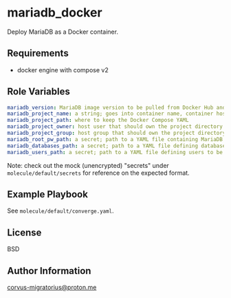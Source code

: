 mariadb_docker
=========

Deploy MariaDB as a Docker container.

Requirements
------------

- docker engine with compose v2

Role Variables
--------------

```yaml
mariadb_version: MariaDB image version to be pulled from Docker Hub and deployed
mariadb_project_name: a string; goes into container name, container hostname and Docker volume name
mariadb_project_path: where to keep the Docker Compose YAML
mariadb_project_owner: host user that should own the project directory
mariadb_project_group: host group that should own the project directory
mariadb_root_pw_path: a secret; path to a YAML file containing MariaDB 'root' password 
mariadb_databases_path: a secret; path to a YAML file defining databases to be deployed on the MariaDB server
mariadb_users_path: a secret; path to a YAML file defining users to be configured on the MariaDB server
```

Note: check out the mock (unencrypted) "secrets" under `molecule/default/secrets` for reference on the expected format. 

Example Playbook
----------------

See `molecule/default/converge.yaml`.

License
-------

BSD

Author Information
------------------

corvus-migratorius@proton.me
